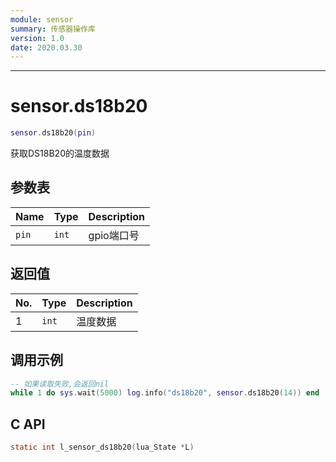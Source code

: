 ```yaml
---
module: sensor
summary: 传感器操作库
version: 1.0
date: 2020.03.30
---
```


--------------------------------------------------
# sensor.ds18b20

```lua
sensor.ds18b20(pin)
```

获取DS18B20的温度数据

## 参数表

Name | Type | Description
-----|------|--------------
`pin`|`int`| gpio端口号

## 返回值

No. | Type | Description
----|------|--------------
1 |`int`| 温度数据

## 调用示例

```lua
-- 如果读取失败,会返回nil
while 1 do sys.wait(5000) log.info("ds18b20", sensor.ds18b20(14)) end
```

## C API

```c
static int l_sensor_ds18b20(lua_State *L)
```


